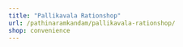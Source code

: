```yaml
---
title: "Pallikavala Rationshop"
url: /pathinaramkandam/pallikavala-rationshop/
shop: convenience
---
```


